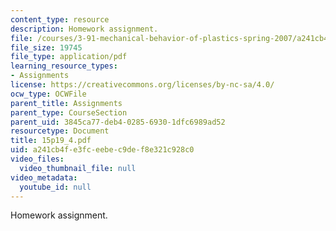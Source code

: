 ```yaml
---
content_type: resource
description: Homework assignment.
file: /courses/3-91-mechanical-behavior-of-plastics-spring-2007/a241cb4fe3fceebec9def8e321c928c0_15p19_4.pdf
file_size: 19745
file_type: application/pdf
learning_resource_types:
- Assignments
license: https://creativecommons.org/licenses/by-nc-sa/4.0/
ocw_type: OCWFile
parent_title: Assignments
parent_type: CourseSection
parent_uid: 3845ca77-deb4-0285-6930-1dfc6989ad52
resourcetype: Document
title: 15p19_4.pdf
uid: a241cb4f-e3fc-eebe-c9de-f8e321c928c0
video_files:
  video_thumbnail_file: null
video_metadata:
  youtube_id: null
---
```

Homework assignment.